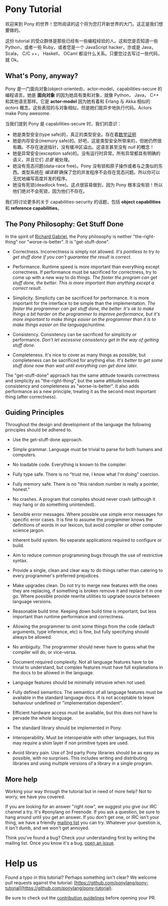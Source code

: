 # Pony Tutorial

欢迎来到 Pony 的世界！您所阅读的这个将为您打开新世界的大门。这正是我们想要做的。

这份 tutorial 的受众群体是那些已经有一些编程经验的人。这和您是否知道一些 Python，或者一些 Ruby，或者您是一个 JavaScript hacker，亦或是 Java， Scala， C/C ++， Haskell， OCaml 都没什么关系。只要您过去写过一些代码，就 Ok。

## What's Pony, anyway?

Pony 是一门面向对象(object-oriented)，actor-model，capabilities-secure 的编程语言。她是 __面向对象__ 的因为她具有类和对象，就像 Python， Java， C++ 和其他语言那样。它是 __actor-model__ 因为她有着和 Erlang 与 Akka 相似的 _actors_ 概念。这些表现的与对象相似，但是她们能异步地执行代码。Actors make Pony awesome.

当我们提到 Pony 是 capabilities-secure 时，我们的意识：

* 她是类型安全(type safe)的，真正的类型安全。存在着[数学证明](http://www.ponylang.org/media/papers/opsla237-clebsch.pdf)
* 她是内存安全(memory safe)的。好吧，这是类型安全所带来的，但她仍然很有趣。不存在迷途指针，没有缓冲区溢出。这语言甚至没有 _null_ 的概念！
* 她是异常安全(exception safe)的。没有运行时异常。所有异常都具有明确的语义，并且它们 _总是_ 被处理。
* 她没有竞态问题(data-race free)。Pony 没有锁和原子操作或者与之类似的东西。类型系统在 _编译期_ 确保了您的并发程序不会存在竞态问题。所以你可以无忧地编写高度并发的程序。
* 她没有死锁(deadlock free)。这点很容易做到，因为 Pony 根本没有锁！所以他们绝对不会死锁，因为他们不存在。

我们将讨论更多的关于 capabilities-security 的话题，包括 __object capabilities__ 和 __reference capabilities__。

## The Pony Philosophy: Get Stuff Done

In the spirit of [Richard Gabriel](http://www.jwz.org/doc/worse-is-better.html), the Pony philosophy is neither "the-right-thing" nor "worse-is-better". It is "get-stuff-done".

* Correctness. Incorrectness is simply not allowed. _It's pointless to try to get stuff done if you can't guarantee the result is correct._

* Performance. Runtime speed is more important than everything except correctness. If performance must be sacrificed for correctness, try to come up with a new way to do things. _The faster the program can get stuff done, the better. This is more important than anything except a correct result._

* Simplicity. Simplicity can be sacrificed for performance. It is more important for the interface to be simple than the implementation. _The faster the programmer can get stuff done, the better. It's ok to make things a bit harder on the programmer to improve performance, but it's more important to make things easier on the programmer than it is to make things easier on the language/runtime._

* Consistency. Consistency can be sacrificed for simplicity or performance.
_Don't let excessive consistency get in the way of getting stuff done._

* Completeness. It's nice to cover as many things as possible, but completeness can be sacrificed for anything else. _It's better to get some stuff done now than wait until everything can get done later._

The "get-stuff-done" approach has the same attitude towards correctness and simplicity as "the-right-thing", but the same attitude towards consistency and completeness as "worse-is-better". It also adds performance as a new principle, treating it as the second most important thing (after correctness).

## Guiding Principles

Throughout the design and development of the language the following principles should be adhered to.

* Use the get-stuff-done approach.

* Simple grammar. Language must be trivial to parse for both humans and computers.

* No loadable code. Everything is known to the compiler.

* Fully type safe. There is no "trust me, I know what I'm doing" coercion.

* Fully memory safe. There is no "this random number is really a pointer, honest."

* No crashes. A program that compiles should never crash (although it may hang or do something unintended).

* Sensible error messages. Where possible use simple error messages for specific error cases. It is fine to assume the programmer knows the definitions of words in our lexicon, but avoid compiler or other computer science jargon.

* Inherent build system. No separate applications required to configure or build.

* Aim to reduce common programming bugs through the use of restrictive syntax.

* Provide a single, clean and clear way to do things rather than catering to every programmer's preferred prejudices.

* Make upgrades clean. Do not try to merge new features with the ones they are replacing, if something is broken remove it and replace it in one go. Where possible provide rewrite utilities to upgrade source between language versions.

* Reasonable build time. Keeping down build time is important, but less important than runtime performance and correctness.

* Allowing the programmer to omit some things from the code (default arguments, type inference, etc) is fine, but fully specifying should always be allowed.

* No ambiguity. The programmer should never have to guess what the compiler will do, or vice-versa.

* Document required complexity. Not all language features have to be trivial to understand, but complex features must have full explanations in the docs to be allowed in the language.

* Language features should be minimally intrusive when not used.

* Fully defined semantics. The semantics of all language features must be available in the standard language docs. It is not acceptable to leave behaviour undefined or "implementation dependent".

* Efficient hardware access must be available, but this does not have to pervade the whole language.

* The standard library should be implemented in Pony.

* Interoperability. Must be interoperable with other languages, but this may require a shim layer if non primitive types are used.

* Avoid library pain. Use of 3rd party Pony libraries should be as easy as possible, with no surprises. This includes writing and distributing libraries and using multiple versions of a library in a single program.

## More help

Working your way through the tutorial but in need of more help? Not to worry, we have you covered.

If you are looking for an answer "right now", we suggest you give our IRC channel a try. It's #ponylang on Freenode. If you ask a question, be sure to hang around until you get an answer. If you don't get one, or IRC isn't your thing, we have a friendly [mailing list](https://groups.io/g/pony+user) you can try. Whatever your question is, it isn't dumb, and we won't get annoyed.

Think you've found a bug? Check your understanding first by writing the mailing list. Once you know it's a bug, [open an issue](https://github.com/ponylang/ponyc/issues).

# Help us

Found a typo in this tutorial? Perhaps something isn't clear? We welcome pull requests against the tutorial: [https://github.com/ponylang/pony-tutorial](https://github.com/ponylang/pony-tutorial).

Be sure to check out the [contribution guidelines](https://github.com/ponylang/pony-tutorial/blob/master/CONTRIBUTING.md) before opening your PR.
